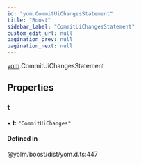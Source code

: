```yaml
---
id: "yom.CommitUiChangesStatement"
title: "Boost"
sidebar_label: "CommitUiChangesStatement"
custom_edit_url: null
pagination_prev: null
pagination_next: null
---
```


[yom](../namespaces/yom.md).CommitUiChangesStatement

## Properties

### t

• **t**: ``"CommitUiChanges"``

#### Defined in

@yolm/boost/dist/yom.d.ts:447
